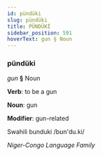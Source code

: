 ```yaml
---
id: pündüki
slug: pündüki
title: PÜNDÜKİ
sidebar_position: 591
hoverText: gun § Noun
---
```


### pündüki

*gun* **§** Noun

**Verb**: to be a gun

**Noun**: gun

**Modifier**: gun-related

Swahili bunduki /bʊn'du.ki/

*Niger-Congo Language Family*